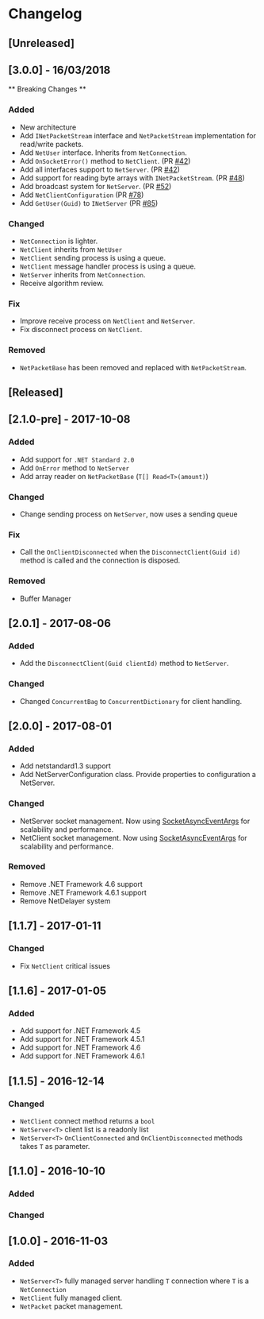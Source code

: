 # Changelog

## [Unreleased]

## [3.0.0] - 16/03/2018

** Breaking Changes **

### Added

- New architecture
- Add `INetPacketStream` interface and `NetPacketStream` implementation for read/write packets.
- Add `NetUser` interface. Inherits from `NetConnection`.
- Add `OnSocketError()` method to `NetClient`. (PR [#42](https://github.com/Eastrall/Ether.Network/pull/42))
- Add all interfaces support to `NetServer`. (PR [#42](https://github.com/Eastrall/Ether.Network/pull/42))
- Add support for reading byte arrays with `INetPacketStream`. (PR [#48](https://github.com/Eastrall/Ether.Network/pull/48))
- Add broadcast system for `NetServer`. (PR [#52](https://github.com/Eastrall/Ether.Network/pull/52))
- Add `NetClientConfiguration` (PR [#78](https://github.com/Eastrall/Ether.Network/pull/78))
- Add `GetUser(Guid)` to `INetServer` (PR [#85](https://github.com/Eastrall/Ether.Network/pull/85))

### Changed

- `NetConnection` is lighter.
- `NetClient` inherits from `NetUser`
- `NetClient` sending process is using a queue.
- `NetClient` message handler process is using a queue.
- `NetServer` inherits from `NetConnection`.
- Receive algorithm review.

### Fix

- Improve receive process on `NetClient` and `NetServer`.
- Fix disconnect process on `NetClient`.

### Removed

- `NetPacketBase` has been removed and replaced with `NetPacketStream`.

## [Released]

## [2.1.0-pre] - 2017-10-08

### Added

- Add support for `.NET Standard 2.0`
- Add `OnError` method to `NetServer`
- Add array reader on `NetPacketBase` (`T[] Read<T>(amount)`)

### Changed

- Change sending process on `NetServer`, now uses a sending queue

### Fix

- Call the `OnClientDisconnected` when the `DisconnectClient(Guid id)` method is called and the connection is disposed.

### Removed

- Buffer Manager

## [2.0.1] - 2017-08-06

### Added

- Add the `DisconnectClient(Guid clientId)` method to `NetServer`.

### Changed

- Changed `ConcurrentBag` to `ConcurrentDictionary` for client handling.

## [2.0.0] - 2017-08-01

### Added

- Add netstandard1.3 support
- Add NetServerConfiguration class. Provide properties to configuration a NetServer.

### Changed

- NetServer socket management. Now using [SocketAsyncEventArgs](https://msdn.microsoft.com/en-us/library/system.net.sockets.socketasynceventargs(v=vs.110).aspx) for scalability and performance.
- NetClient socket management. Now using [SocketAsyncEventArgs](https://msdn.microsoft.com/en-us/library/system.net.sockets.socketasynceventargs(v=vs.110).aspx) for scalability and performance.

### Removed

- Remove .NET Framework 4.6 support
- Remove .NET Framework 4.6.1 support
- Remove NetDelayer system

## [1.1.7] - 2017-01-11

### Changed

- Fix `NetClient` critical issues

## [1.1.6] - 2017-01-05

### Added

- Add support for .NET Framework 4.5
- Add support for .NET Framework 4.5.1
- Add support for .NET Framework 4.6
- Add support for .NET Framework 4.6.1

## [1.1.5] - 2016-12-14

### Changed

- `NetClient` connect method returns a `bool`
- `NetServer<T>` client list is a readonly list
- `NetServer<T>` `OnClientConnected` and `OnClientDisconnected` methods takes `T` as parameter.

## [1.1.0] - 2016-10-10

### Added


### Changed


## [1.0.0] - 2016-11-03

### Added

- `NetServer<T>` fully managed server handling `T` connection where `T` is a `NetConnection`
- `NetClient` fully managed client.
- `NetPacket` packet management.
